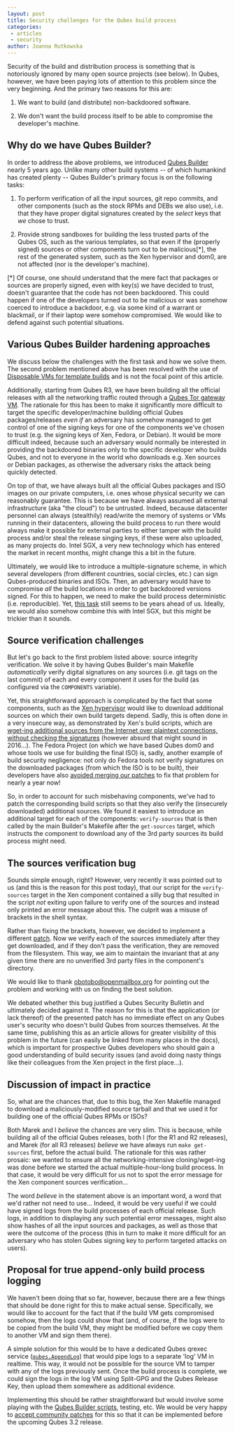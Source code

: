 ```yaml
---
layout: post
title: Security challenges for the Qubes build process
categories:
 - articles
 - security
author: Joanna Rutkowska
---
```


Security of the build and distribution process is something that is notoriously
ignored by many open source projects (see below). In Qubes, however, we have
been paying lots of attention to this problem since the very beginning. And the
primary two reasons for this are:

1. We want to build (and distribute) non-backdoored software.

2. We don't want the build process itself to be able to compromise the
   developer's machine.

## Why do we have Qubes Builder?

In order to address the above problems, we introduced [Qubes
Builder][qubes_builder] nearly 5 years ago. Unlike many other build systems --
of which humankind has created plenty -- Qubes Builder's
primary focus is on the following tasks:

1. To perform verification of all the input sources, git repo commits, and other
   components (such as the stock RPMs and DEBs we also use), i.e. that they have
   proper digital signatures created by the _select_ keys that _we_ chose to
   trust.

2. Provide strong sandboxes for building the less trusted parts of the Qubes OS,
   such as the various templates, so that even if the (properly signed) sources
   or other components turn out to be malicious[\*], the rest of the
   generated system, such as the Xen hypervisor and dom0, are not affected
   (nor is the developer's machine).

[\*] Of course, one should understand that the mere fact that packages or
sources are properly signed, even with key(s) we have decided to trust, doesn't
guarantee that the code has not been backdoored. This could happen if one
of the developers turned out to be malicious or was somehow coerced to
introduce a backdoor, e.g. via some kind of a warrant or blackmail, or if
their laptop were somehow compromised. We would like to defend against
such potential situations.

## Various Qubes Builder hardening approaches

We discuss below the challenges with the first task and how we solve them.
The second problem mentioned above has been resolved with the use of
[Disposable VMs for template builds][qubes_builder_dispvm] and is not the focal
point of this article.

Additionally, starting from Qubes R3, we have been building all the official
releases with all the networking traffic routed through a [Qubes Tor gateway
VM][qubes_tor]. The rationale for this has been to make it significantly more
difficult to target the specific developer/machine building official Qubes
packages/releases _even if_ an adversary has somehow managed to get
control of one of the signing keys for one of the components we've chosen to
trust (e.g. the signing keys of Xen, Fedora, or Debian). It would be more
difficult indeed, because such an adversary would normally be interested in
providing the backdoored binaries only to the specific developer who builds
Qubes, and not to everyone in the world who downloads e.g. Xen sources or Debian
packages, as otherwise the adversary risks the attack being quickly detected.

On top of that, we have always built all the official Qubes packages and
ISO images on our private computers, i.e. ones whose physical security we can
reasonably guarantee. This is because we have always assumed all
external infrastructure (aka "the cloud") to be untrusted. Indeed, because
datacenter personnel can always (stealthily) read/write the memory of systems or
VMs running in their datacenters, allowing the build process to run there would
always make it possible for external parties to either tamper with the build
process and/or steal the release singing keys, if these were also uploaded, as
many projects do. Intel SGX, a very new technology which has entered the market
in recent months, might change this a bit in the future.

Ultimately, we would like to introduce a multiple-signature scheme, in which
several developers (from different countries, social circles, etc.) can sign
Qubes-produced binaries and ISOs. Then, an adversary would have to compromise
_all_ the build locations in order to get backdoored versions signed.  For this
to happen, we need to make the build process deterministic (i.e. reproducible).
Yet, [this task][qubes_deterministic_builds] still seems to be years ahead of
us. Ideally, we would also somehow combine this with Intel SGX, but this
might be trickier than it sounds.

## Source verification challenges

But let's go back to the first problem listed above: source integrity
verification. We solve it by having Qubes Builder's main Makefile
_automatically_ verify digital signatures on any sources (i.e. git tags on the
last commit) of each and every component it uses for the build (as
configured via the `COMPONENTS` variable).

Yet, this straightforward approach is complicated by the fact that some
components, such as the [Xen hypervisor][xen_repo] would like to download
additional sources on which their own build targets depend. Sadly, this is often
done in a very insecure way, as demonstrated by Xen's build scripts,
which are [wget-ing additional sources from the Internet over plaintext
connections, without checking the signatures][xen_critique] (however absurd that might sound in
2016...). The Fedora Project (on which we have based Qubes dom0 and whose tools
we use for building the final ISO) is, sadly, another example of build security
negligence: not only do Fedora tools not verify signatures on the downloaded
packages (from which the ISO is to be built), their developers have also
[avoided merging our patches][pungi_marek_pr] to fix that problem for nearly
a year now!

So, in order to account for such misbehaving components, we've had to patch the
corresponding build scripts so that they also verify the (insecurely
downloaded) additional sources. We found it easiest to introduce an additional
target for each of the components: `verify-sources` that is then called by the
main Builder's Makefile after the `get-sources` target, which instructs the
component to download any of the 3rd party sources its build process might need.

## The sources verification bug

Sounds simple enough, right? However, very recently it was pointed out to us
(and this is the reason for this post today), that our script for the
`verify-sources` target in the Xen component contained a silly bug that
resulted in the script _not_ exiting upon failure to verify one of the sources
and instead only printed an error message about this. The culprit was a misuse
of brackets in the shell syntax.

Rather than fixing the brackets, however, we decided to implement a different
[patch][builder_fix]. Now we verify each of the sources immediately after they
get downloaded, and if they don't pass the verification, they are removed from
the filesystem. This way, we aim to maintain the invariant that at any given
time there are no unverified 3rd party files in the component's directory. 

We would like to thank obotobo@openmailbox.org for pointing out the problem and
working with us on finding the best solution.

We debated whether this bug justified a Qubes Security Bulletin and
ultimately decided against it. The reason for this is that the application (or
lack thereof) of the presented patch has no immediate effect on any Qubes user's
security who doesn't build Qubes from sources themselves. At the same time,
publishing this as an article allows for greater visibility of this problem
in the future (can easily be linked from many places in the docs), which is
important for prospective Qubes developers who should gain a good understanding
of build security issues (and avoid doing nasty things like their colleagues
from the Xen project in the first place...).

## Discussion of impact in practice

So, what are the chances that, due to this bug, the Xen Makefile managed to
download a maliciously-modified source tarball and that we used it for building
one of the official Qubes RPMs or ISOs?

Both Marek and I _believe_ the chances are very slim. This is
because, while building all of the official Qubes releases, both I (for the
R1 and R2 releases), and Marek (for all R3 releases) _believe_ we have always run
`make get-sources` first, before the actual build. The rationale for this was
rather prosaic: we wanted to ensure all the networking-intensive
cloning/wget-ing was done before we started the actual multiple-hour-long build
process. In that case, it would be very difficult for us not to spot the error
message for the Xen component sources verification...

The word _believe_ in the statement above is an important word, a word that we'd
rather not need to use... Indeed, it would be very useful if we could have
signed logs from the build processes of each official release. Such logs, in
addition to displaying any such potential error messages, might also show hashes
of all the input sources and packages, as well as those that were the outcome of
the process (this in turn to make it more difficult for an adversary who has
stolen Qubes signing key to perform targeted attacks on users).

## Proposal for true append-only build process logging

We haven't been doing that so far, however, because there are a few things that
should be done right for this to make actual sense. Specifically, we would like
to account for the fact that if the build VM gets compromised somehow, then the
logs could show that (and, of course, if the logs were to be copied from the
build VM, they might be modified before we copy them to another VM and
sign them there).

A simple solution for this would be to have a dedicated Qubes qrexec service
([`qubes.AppendLog`][qubes_appendlog_ticket]) that would pipe logs to a
separate 'log' VM in realtime. This way, it would not be possible for the source
VM to tamper with any of the logs previously sent. Once the build process is
complete, we could sign the logs in the log VM using Split-GPG and the Qubes
Release Key, then upload them somewhere as additional evidence.

Implementing this should be rather straightforward but would involve some
playing with the [Qubes Builder scripts][qubes_builder_repo], testing, etc. We
would be very happy to [accept community patches][qubes_howto_contribute] for
this so that it can be implemented before the upcoming Qubes 3.2 release.


[xen_repo]: https://github.com/QubesOS/qubes-vmm-xen
[kernel_repo]: https://github.com/QubesOS/qubes-linux-kernel
[qubes_builder]: https://www.qubes-os.org/doc/qubes-builder/
[qubes_builder_dispvm]: https://github.com/marmarek/qubes-builder/blob/master/doc/TemplateDispVMBuild.md
[qubes_builder_repo]: https://github.com/QubesOS/qubes-builder/
[xen_critique]: http://lists.xen.org/archives/html/xen-devel/2015-11/msg00601.html
[30rc1_post]: http://blog.invisiblethings.org/2015/04/23/qubes-30rc1-and-roadmap.html
[builder_fix]: https://github.com/QubesOS/qubes-vmm-xen/commit/b48118b8ca59f1bd4208560adf044d35c10fa50b
[pungi_marek_pr]: https://pagure.io/pungi/pull-request/63
[qubes_deterministic_builds]: https://github.com/QubesOS/qubes-issues/issues/816
[qubes_howto_contribute]: https://www.qubes-os.org/doc/source-code/
[qubes_tor]: https://www.qubes-os.org/doc/whonix/
[qubes_appendlog_ticket]: https://github.com/QubesOS/qubes-issues/issues/2023

